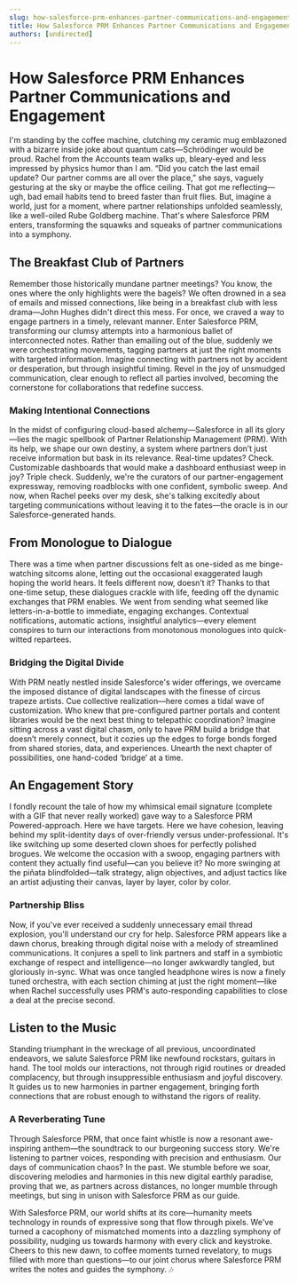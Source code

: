 ```yaml
---
slug: how-salesforce-prm-enhances-partner-communications-and-engagement
title: How Salesforce PRM Enhances Partner Communications and Engagement
authors: [undirected]
---
```



# How Salesforce PRM Enhances Partner Communications and Engagement

I'm standing by the coffee machine, clutching my ceramic mug emblazoned with a bizarre inside joke about quantum cats—Schrödinger would be proud. Rachel from the Accounts team walks up, bleary-eyed and less impressed by physics humor than I am. “Did you catch the last email update? Our partner comms are all over the place,” she says, vaguely gesturing at the sky or maybe the office ceiling. That got me reflecting—ugh, bad email habits tend to breed faster than fruit flies. But, imagine a world, just for a moment, where partner relationships unfolded seamlessly, like a well-oiled Rube Goldberg machine. That's where Salesforce PRM enters, transforming the squawks and squeaks of partner communications into a symphony.

## The Breakfast Club of Partners

Remember those historically mundane partner meetings? You know, the ones where the only highlights were the bagels? We often drowned in a sea of emails and missed connections, like being in a breakfast club with less drama—John Hughes didn't direct this mess. For once, we craved a way to engage partners in a timely, relevant manner. Enter Salesforce PRM, transforming our clumsy attempts into a harmonious ballet of interconnected notes. Rather than emailing out of the blue, suddenly we were orchestrating movements, tagging partners at just the right moments with targeted information. Imagine connecting with partners not by accident or desperation, but through insightful timing. Revel in the joy of unsmudged communication, clear enough to reflect all parties involved, becoming the cornerstone for collaborations that redefine success.

### Making Intentional Connections

In the midst of configuring cloud-based alchemy—Salesforce in all its glory—lies the magic spellbook of Partner Relationship Management (PRM). With its help, we shape our own destiny, a system where partners don’t just receive information but bask in its relevance. Real-time updates? Check. Customizable dashboards that would make a dashboard enthusiast weep in joy? Triple check. Suddenly, we're the curators of our partner-engagement expressway, removing roadblocks with one confident, symbolic sweep. And now, when Rachel peeks over my desk, she's talking excitedly about targeting communications without leaving it to the fates—the oracle is in our Salesforce-generated hands.

## From Monologue to Dialogue 

There was a time when partner discussions felt as one-sided as me binge-watching sitcoms alone, letting out the occasional exaggerated laugh hoping the world hears. It feels different now, doesn’t it? Thanks to that one-time setup, these dialogues crackle with life, feeding off the dynamic exchanges that PRM enables. We went from sending what seemed like letters-in-a-bottle to immediate, engaging exchanges. Contextual notifications, automatic actions, insightful analytics—every element conspires to turn our interactions from monotonous monologues into quick-witted repartees.

### Bridging the Digital Divide

With PRM neatly nestled inside Salesforce's wider offerings, we overcame the imposed distance of digital landscapes with the finesse of circus trapeze artists. Cue collective realization—here comes a tidal wave of customization. Who knew that pre-configured partner portals and content libraries would be the next best thing to telepathic coordination? Imagine sitting across a vast digital chasm, only to have PRM build a bridge that doesn’t merely connect, but it cozies up the edges to forge bonds forged from shared stories, data, and experiences. Unearth the next chapter of possibilities, one hand-coded ‘bridge’ at a time.

## An Engagement Story

I fondly recount the tale of how my whimsical email signature (complete with a GIF that never really worked) gave way to a Salesforce PRM Powered-approach. Here we have targets. Here we have cohesion, leaving behind my split-identity days of over-friendly versus under-professional. It's like switching up some deserted clown shoes for perfectly polished brogues. We welcome the occasion with a swoop, engaging partners with content they actually find useful—can you believe it? No more swinging at the piñata blindfolded—talk strategy, align objectives, and adjust tactics like an artist adjusting their canvas, layer by layer, color by color.

### Partnership Bliss

Now, if you've ever received a suddenly unnecessary email thread explosion, you'll understand our cry for help. Salesforce PRM appears like a dawn chorus, breaking through digital noise with a melody of streamlined communications. It conjures a spell to link partners and staff in a symbiotic exchange of respect and intelligence—no longer awkwardly tangled, but gloriously in-sync. What was once tangled headphone wires is now a finely tuned orchestra, with each section chiming at just the right moment—like when Rachel successfully uses PRM's auto-responding capabilities to close a deal at the precise second.

## Listen to the Music

Standing triumphant in the wreckage of all previous, uncoordinated endeavors, we salute Salesforce PRM like newfound rockstars, guitars in hand. The tool molds our interactions, not through rigid routines or dreaded complacency, but through insuppressible enthusiasm and joyful discovery. It guides us to new harmonies in partner engagement, bringing forth connections that are robust enough to withstand the rigors of reality. 

### A Reverberating Tune

Through Salesforce PRM, that once faint whistle is now a resonant awe-inspiring anthem—the soundtrack to our burgeoning success story. We're listening to partner voices, responding with precision and enthusiasm. Our days of communication chaos? In the past. We stumble before we soar, discovering melodies and harmonies in this new digital earthly paradise, proving that we, as partners across distances, no longer mumble through meetings, but sing in unison with Salesforce PRM as our guide.

With Salesforce PRM, our world shifts at its core—humanity meets technology in rounds of expressive song that flow through pixels. We've turned a cacophony of mismatched moments into a dazzling symphony of possibility, nudging us towards harmony with every click and keystroke. Cheers to this new dawn, to coffee moments turned revelatory, to mugs filled with more than questions—to our joint chorus where Salesforce PRM writes the notes and guides the symphony. 🎶